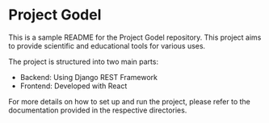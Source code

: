 # Project Godel

This is a sample README for the Project Godel repository. This project aims to provide scientific and educational tools for various uses.

The project is structured into two main parts:

- Backend: Using Django REST Framework
- Frontend: Developed with React

For more details on how to set up and run the project, please refer to the documentation provided in the respective directories.
